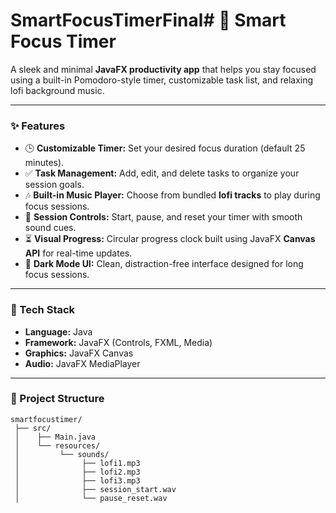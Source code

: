 # SmartFocusTimerFinal# 🎯 Smart Focus Timer

A sleek and minimal **JavaFX productivity app** that helps you stay focused using a built-in Pomodoro-style timer, customizable task list, and relaxing lofi background music.

---

### ✨ Features

* 🕒 **Customizable Timer:** Set your desired focus duration (default 25 minutes).
* ✅ **Task Management:** Add, edit, and delete tasks to organize your session goals.
* 🎶 **Built-in Music Player:** Choose from bundled **lofi tracks** to play during focus sessions.
* 🔄 **Session Controls:** Start, pause, and reset your timer with smooth sound cues.
* ⏳ **Visual Progress:** Circular progress clock built using JavaFX **Canvas API** for real-time updates.
* 🌙 **Dark Mode UI:** Clean, distraction-free interface designed for long focus sessions.

---

### 🧩 Tech Stack

* **Language:** Java
* **Framework:** JavaFX (Controls, FXML, Media)
* **Graphics:** JavaFX Canvas
* **Audio:** JavaFX MediaPlayer

---

### 📁 Project Structure

```
smartfocustimer/
 ├── src/
 │    ├── Main.java
 │    └── resources/
 │         └── sounds/
 │              ├── lofi1.mp3
 │              ├── lofi2.mp3
 │              ├── lofi3.mp3
 │              ├── session_start.wav
 │              └── pause_reset.wav
```




